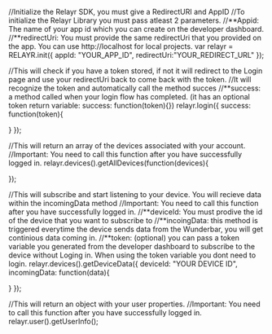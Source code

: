 //Initialize the Relayr SDK, you must give a RedirectURI and AppID
//To initialize the Relayr Library you must pass atleast 2 parameters. 
//**Appid: The name of your app id which you can create on the developer dashboard. 
//**redirectUri: You must provide the same redirectUri that you  provided on the app. You can use http://localhost for local projects. 
var relayr = RELAYR.init({
  appId: "YOUR_APP_ID",
  redirectUri:"YOUR_REDIRECT_URL"
});

//This will check if you have a token stored, if not it will redirect to the Login page and use your redirectUri back to come back with the token.
//It will recognize the token and automatically call the method succes
//**success: a method called when your login flow has completed. (it has an optional token return variable: success: function(token){})
relayr.login({
  success: function(token){
  
  }
});

//This will return an array of the devices associated with your account.
//Important: You need to call this function after you have successfully logged in.
relayr.devices().getAllDevices(function(devices){
        
});

//This will subscribe and start listening to your device. You will recieve data within the incomingData method
//Important: You need to call this function after you have successfully logged in.
//**deviceId: You must prodive the id of the device that you want to subscribe to
//**incoingData: this method is triggered everytime the device sends data from the Wunderbar, you will get continious data coming in.
//**token: (optional) you can pass a token variable you generated from the developer dashboard to subscribe to the device without Loging in. When using the token variable you dont need to login.
relayr.devices().getDeviceData({
  deviceId: "YOUR DEVICE ID", 
  incomingData: function(data){

  }
});          

//This will return an object with your user properties. 
//Important: You need to call this function after you have successfully logged in.
relayr.user().getUserInfo();